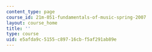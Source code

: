 ```yaml
---
content_type: page
course_id: 21m-051-fundamentals-of-music-spring-2007
layout: course_home
title: ''
type: course
uid: e5afda9c-5155-c897-16cb-f5af291ab89e
---
```

